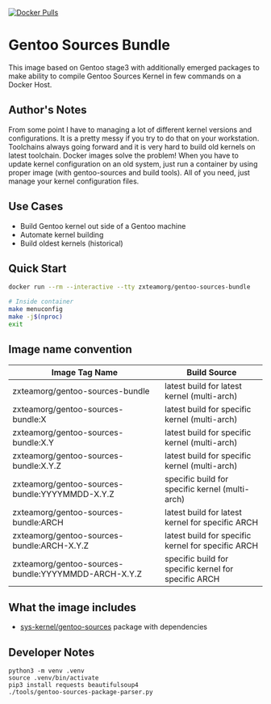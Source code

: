 [![Docker Pulls](https://img.shields.io/docker/pulls/zxteamorg/gentoo-sources-bundle?label=Pulls)](https://hub.docker.com/r/zxteamorg/gentoo-sources-bundle)

# Gentoo Sources Bundle

This image based on Gentoo stage3 with additionally emerged packages to make ability to compile Gentoo Sources Kernel in few commands on a Docker Host.

## Author's Notes

From some point I have to managing a lot of different kernel versions and configurations.
It is a pretty messy if you try to do that on your workstation.
Toolchains always going forward and it is very hard to build old kernels on latest toolchain.
Docker images solve the problem! When you have to update kernel configuration on an old system, just run a container by using proper image (with gentoo-sources and build tools).
All of you need, just manage your kernel configuration files.

## Use Cases

* Build Gentoo kernel out side of a Gentoo machine
* Automate kernel building
* Build oldest kernels (historical)

## Quick Start

```bash
docker run --rm --interactive --tty zxteamorg/gentoo-sources-bundle

# Inside container
make menuconfig
make -j$(nproc)
exit
```

## Image name convention

| Image Tag Name                                          | Build Source                                          |
|---------------------------------------------------------|-------------------------------------------------------|
| zxteamorg/gentoo-sources-bundle                         | latest build for latest kernel (multi-arch)           |
| zxteamorg/gentoo-sources-bundle:X                       | latest build for specific kernel (multi-arch)         |
| zxteamorg/gentoo-sources-bundle:X.Y                     | latest build for specific kernel (multi-arch)         |
| zxteamorg/gentoo-sources-bundle:X.Y.Z                   | latest build for specific kernel (multi-arch)         |
| zxteamorg/gentoo-sources-bundle:YYYYMMDD-X.Y.Z          | specific build for specific kernel (multi-arch)       |
| zxteamorg/gentoo-sources-bundle:ARCH                    | latest build for latest kernel for specific ARCH      |
| zxteamorg/gentoo-sources-bundle:ARCH-X.Y.Z              | latest build for specific kernel for specific ARCH    |
| zxteamorg/gentoo-sources-bundle:YYYYMMDD-ARCH-X.Y.Z     | specific build for specific kernel for specific ARCH  |

## What the image includes

* [sys-kernel/gentoo-sources](https://packages.gentoo.org/packages/sys-kernel/gentoo-sources) package with dependencies

## Developer Notes

```shell
python3 -m venv .venv
source .venv/bin/activate
pip3 install requests beautifulsoup4
./tools/gentoo-sources-package-parser.py
```
